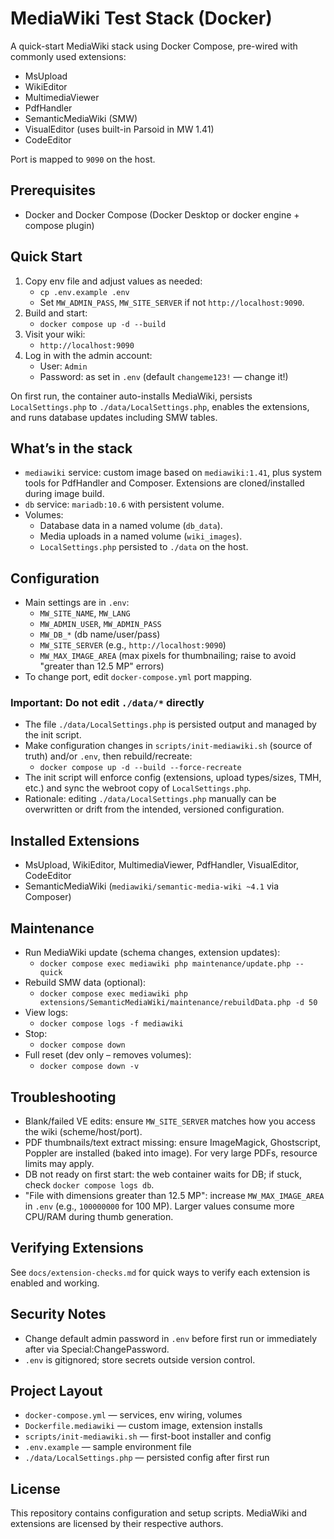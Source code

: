 # MediaWiki Test Stack (Docker)

A quick-start MediaWiki stack using Docker Compose, pre-wired with commonly used extensions:

- MsUpload
- WikiEditor
- MultimediaViewer
- PdfHandler
- SemanticMediaWiki (SMW)
- VisualEditor (uses built-in Parsoid in MW 1.41)
- CodeEditor

Port is mapped to `9090` on the host.

## Prerequisites
- Docker and Docker Compose (Docker Desktop or docker engine + compose plugin)

## Quick Start
1. Copy env file and adjust values as needed:
   - `cp .env.example .env`
   - Set `MW_ADMIN_PASS`, `MW_SITE_SERVER` if not `http://localhost:9090`.
2. Build and start:
   - `docker compose up -d --build`
3. Visit your wiki:
   - `http://localhost:9090`
4. Log in with the admin account:
   - User: `Admin`
   - Password: as set in `.env` (default `changeme123!` — change it!)

On first run, the container auto-installs MediaWiki, persists `LocalSettings.php` to `./data/LocalSettings.php`, enables the extensions, and runs database updates including SMW tables.

## What’s in the stack
- `mediawiki` service: custom image based on `mediawiki:1.41`, plus system tools for PdfHandler and Composer. Extensions are cloned/installed during image build.
- `db` service: `mariadb:10.6` with persistent volume.
- Volumes:
  - Database data in a named volume (`db_data`).
  - Media uploads in a named volume (`wiki_images`).
  - `LocalSettings.php` persisted to `./data` on the host.

## Configuration
- Main settings are in `.env`:
  - `MW_SITE_NAME`, `MW_LANG`
  - `MW_ADMIN_USER`, `MW_ADMIN_PASS`
  - `MW_DB_*` (db name/user/pass)
  - `MW_SITE_SERVER` (e.g., `http://localhost:9090`)
  - `MW_MAX_IMAGE_AREA` (max pixels for thumbnailing; raise to avoid "greater than 12.5 MP" errors)
- To change port, edit `docker-compose.yml` port mapping.

### Important: Do not edit `./data/*` directly
- The file `./data/LocalSettings.php` is persisted output and managed by the init script.
- Make configuration changes in `scripts/init-mediawiki.sh` (source of truth) and/or `.env`, then rebuild/recreate:
  - `docker compose up -d --build --force-recreate`
- The init script will enforce config (extensions, upload types/sizes, TMH, etc.) and sync the webroot copy of `LocalSettings.php`.
- Rationale: editing `./data/LocalSettings.php` manually can be overwritten or drift from the intended, versioned configuration.

## Installed Extensions
- MsUpload, WikiEditor, MultimediaViewer, PdfHandler, VisualEditor, CodeEditor
- SemanticMediaWiki (`mediawiki/semantic-media-wiki ~4.1` via Composer)

## Maintenance
- Run MediaWiki update (schema changes, extension updates):
  - `docker compose exec mediawiki php maintenance/update.php --quick`
- Rebuild SMW data (optional):
  - `docker compose exec mediawiki php extensions/SemanticMediaWiki/maintenance/rebuildData.php -d 50`
- View logs:
  - `docker compose logs -f mediawiki`
- Stop:
  - `docker compose down`
- Full reset (dev only – removes volumes):
  - `docker compose down -v`

## Troubleshooting
- Blank/failed VE edits: ensure `MW_SITE_SERVER` matches how you access the wiki (scheme/host/port).
- PDF thumbnails/text extract missing: ensure ImageMagick, Ghostscript, Poppler are installed (baked into image). For very large PDFs, resource limits may apply.
- DB not ready on first start: the web container waits for DB; if stuck, check `docker compose logs db`.
- "File with dimensions greater than 12.5 MP": increase `MW_MAX_IMAGE_AREA` in `.env` (e.g., `100000000` for 100 MP). Larger values consume more CPU/RAM during thumb generation.

## Verifying Extensions
See `docs/extension-checks.md` for quick ways to verify each extension is enabled and working.

## Security Notes
- Change default admin password in `.env` before first run or immediately after via Special:ChangePassword.
- `.env` is gitignored; store secrets outside version control.

## Project Layout
- `docker-compose.yml` — services, env wiring, volumes
- `Dockerfile.mediawiki` — custom image, extension installs
- `scripts/init-mediawiki.sh` — first-boot installer and config
- `.env.example` — sample environment file
- `./data/LocalSettings.php` — persisted config after first run

## License
This repository contains configuration and setup scripts. MediaWiki and extensions are licensed by their respective authors.

